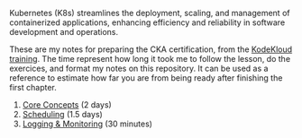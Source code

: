 Kubernetes (K8s) streamlines the deployment, scaling, and management of containerized applications, enhancing efficiency and reliability in software development and operations.

These are my notes for preparing the CKA certification, from the [KodeKloud training](https://kodekloud.com/courses/certified-kubernetes-administrator-cka/). The time represent how long it took me to follow the lesson, do the exercices, and format my notes on this repository. It can be used as a reference to estimate how far you are from being ready after finishing the first chapter.

1. [Core Concepts](https://github.com/garyfo/CKA/blob/main/1.%20Core%20Concepts.md) (2 days)
2. [Scheduling](https://github.com/garyfo/CKA/blob/main/2.%20Scheduling.md) (1.5 days)
3. [Logging & Monitoring](https://github.com/garyfo/CKA/blob/main/3.%20Logging%20%26%20Monitoring.md) (30 minutes)
